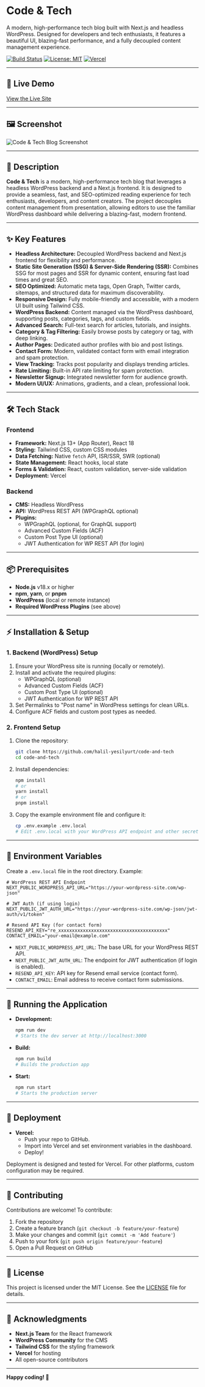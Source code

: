 # Code & Tech

A modern, high-performance tech blog built with Next.js and headless WordPress. Designed for developers and tech enthusiasts, it features a beautiful UI, blazing-fast performance, and a fully decoupled content management experience.

[![Build Status](https://img.shields.io/badge/build-passing-brightgreen)](https://github.com/yourusername/yourrepo/actions)
[![License: MIT](https://img.shields.io/badge/License-MIT-yellow.svg)](LICENSE)
[![Vercel](https://vercelbadge.vercel.app/api/halil-yesilyurt/code-and-tech)](https://vercel.com/halil-yesilyurt/code-and-tech)

---

## 🚀 Live Demo

[View the Live Site](https://your-demo-link.com)

---

## 🖼️ Screenshot

![Code & Tech Blog Screenshot](./public/screenshot.png)

---

## 📖 Description

**Code & Tech** is a modern, high-performance tech blog that leverages a headless WordPress backend and a Next.js frontend. It is designed to provide a seamless, fast, and SEO-optimized reading experience for tech enthusiasts, developers, and content creators. The project decouples content management from presentation, allowing editors to use the familiar WordPress dashboard while delivering a blazing-fast, modern frontend.

---

## ✨ Key Features

- **Headless Architecture:** Decoupled WordPress backend and Next.js frontend for flexibility and performance.
- **Static Site Generation (SSG) & Server-Side Rendering (SSR):** Combines SSG for most pages and SSR for dynamic content, ensuring fast load times and great SEO.
- **SEO Optimized:** Automatic meta tags, Open Graph, Twitter cards, sitemaps, and structured data for maximum discoverability.
- **Responsive Design:** Fully mobile-friendly and accessible, with a modern UI built using Tailwind CSS.
- **WordPress Backend:** Content managed via the WordPress dashboard, supporting posts, categories, tags, and custom fields.
- **Advanced Search:** Full-text search for articles, tutorials, and insights.
- **Category & Tag Filtering:** Easily browse posts by category or tag, with deep linking.
- **Author Pages:** Dedicated author profiles with bio and post listings.
- **Contact Form:** Modern, validated contact form with email integration and spam protection.
- **View Tracking:** Tracks post popularity and displays trending articles.
- **Rate Limiting:** Built-in API rate limiting for spam protection.
- **Newsletter Signup:** Integrated newsletter form for audience growth.
- **Modern UI/UX:** Animations, gradients, and a clean, professional look.

---

## 🛠️ Tech Stack

### Frontend
- **Framework:** Next.js 13+ (App Router), React 18
- **Styling:** Tailwind CSS, custom CSS modules
- **Data Fetching:** Native `fetch` API, ISR/SSR, SWR (optional)
- **State Management:** React hooks, local state
- **Forms & Validation:** React, custom validation, server-side validation
- **Deployment:** Vercel 

### Backend
- **CMS:** Headless WordPress
- **API:** WordPress REST API (WPGraphQL optional)
- **Plugins:**
  - WPGraphQL (optional, for GraphQL support)
  - Advanced Custom Fields (ACF)
  - Custom Post Type UI (optional)
  - JWT Authentication for WP REST API (for login)

---

## 📦 Prerequisites

- **Node.js** v18.x or higher
- **npm**, **yarn**, or **pnpm**
- **WordPress** (local or remote instance)
- **Required WordPress Plugins** (see above)

---

## ⚡ Installation & Setup

### 1. Backend (WordPress) Setup

1. Ensure your WordPress site is running (locally or remotely).
2. Install and activate the required plugins:
   - WPGraphQL (optional)
   - Advanced Custom Fields (ACF)
   - Custom Post Type UI (optional)
   - JWT Authentication for WP REST API
3. Set Permalinks to "Post name" in WordPress settings for clean URLs.
4. Configure ACF fields and custom post types as needed.

### 2. Frontend Setup

1. Clone the repository:
   ```bash
   git clone https://github.com/halil-yesilyurt/code-and-tech
   cd code-and-tech
   ```
2. Install dependencies:
   ```bash
   npm install
   # or
   yarn install
   # or
   pnpm install
   ```
3. Copy the example environment file and configure it:
   ```bash
   cp .env.example .env.local
   # Edit .env.local with your WordPress API endpoint and other secrets
   ```

---

## 🔑 Environment Variables

Create a `.env.local` file in the root directory. Example:

```env
# WordPress REST API Endpoint
NEXT_PUBLIC_WORDPRESS_API_URL="https://your-wordpress-site.com/wp-json"

# JWT Auth (if using login)
NEXT_PUBLIC_JWT_AUTH_URL="https://your-wordpress-site.com/wp-json/jwt-auth/v1/token"

# Resend API Key (for contact form)
RESEND_API_KEY="re_xxxxxxxxxxxxxxxxxxxxxxxxxxxxxxxxxxxxxxxx"
CONTACT_EMAIL="your-email@example.com"
```

- `NEXT_PUBLIC_WORDPRESS_API_URL`: The base URL for your WordPress REST API.
- `NEXT_PUBLIC_JWT_AUTH_URL`: The endpoint for JWT authentication (if login is enabled).
- `RESEND_API_KEY`: API key for Resend email service (contact form).
- `CONTACT_EMAIL`: Email address to receive contact form submissions.

---

## 🏃 Running the Application

- **Development:**
  ```bash
  npm run dev
  # Starts the dev server at http://localhost:3000
  ```
- **Build:**
  ```bash
  npm run build
  # Builds the production app
  ```
- **Start:**
  ```bash
  npm run start
  # Starts the production server
  ```

---

## 🚀 Deployment

- **Vercel:**
  - Push your repo to GitHub.
  - Import into Vercel and set environment variables in the dashboard.
  - Deploy!

Deployment is designed and tested for Vercel. For other platforms, custom configuration may be required.

---

## 🤝 Contributing

Contributions are welcome! To contribute:
1. Fork the repository
2. Create a feature branch (`git checkout -b feature/your-feature`)
3. Make your changes and commit (`git commit -m 'Add feature'`)
4. Push to your fork (`git push origin feature/your-feature`)
5. Open a Pull Request on GitHub

---

## 📄 License

This project is licensed under the MIT License. See the [LICENSE](LICENSE) file for details.

---

## 🙏 Acknowledgments

- **Next.js Team** for the React framework
- **WordPress Community** for the CMS
- **Tailwind CSS** for the styling framework
- **Vercel** for hosting
- All open-source contributors

---

**Happy coding! 🚀**
